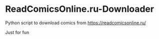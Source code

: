 # ReadComicsOnline.ru-Downloader
Python script to download comics from https://readcomicsonline.ru/

Just for fun

